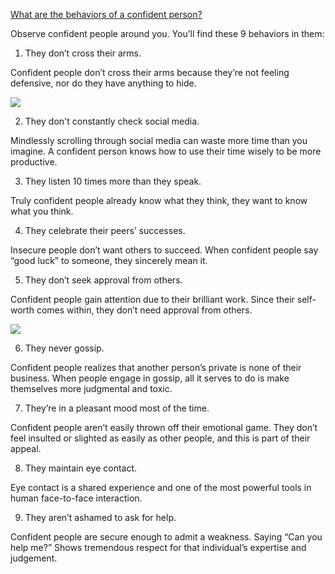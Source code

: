 [What are the behaviors of a confident person?](https://www.quora.com/What-are-the-behaviors-of-a-confident-person)

Observe confident people around you. You’ll find these 9 behaviors in them:

1. They don’t cross their arms.

Confident people don’t cross their arms because they’re not feeling defensive, nor do they have anything to hide.

![](https://qph.cf2.quoracdn.net/main-qimg-c0ab8d80c7b043462cc04668ba9f0a00-pjlq)

2. They don't constantly check social media.

Mindlessly scrolling through social media can waste more time than you imagine. A confident person knows how to use their time wisely to be more productive.

3. They listen 10 times more than they speak.

Truly confident people already know what they think, they want to know what you think.

4. They celebrate their peers’ successes.

Insecure people don’t want others to succeed. When confident people say “good luck” to someone, they sincerely mean it.

5. They don’t seek approval from others.

Confident people gain attention due to their brilliant work. Since their self-worth comes within, they don’t need approval from others.

![](https://qph.cf2.quoracdn.net/main-qimg-a70f2dbad0088f474d8b32becbbac9bc-lq)

6. They never gossip.

Confident people realizes that another person’s private is none of their business. When people engage in gossip, all it serves to do is make themselves more judgmental and toxic.

7. They’re in a pleasant mood most of the time.

Confident people aren’t easily thrown off their emotional game. They don’t feel insulted or slighted as easily as other people, and this is part of their appeal.

8. They maintain eye contact.

Eye contact is a shared experience and one of the most powerful tools in human face-to-face interaction.

9. They aren’t ashamed to ask for help.

Confident people are secure enough to admit a weakness. Saying “Can you help me?” Shows tremendous respect for that individual’s expertise and judgement.
